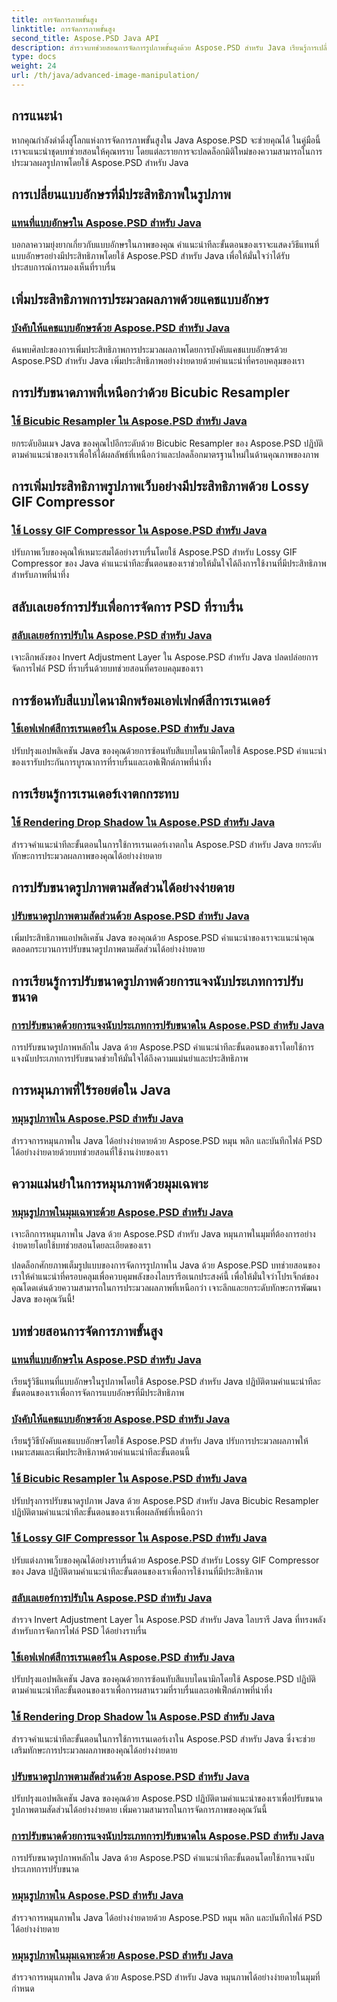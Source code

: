 ```yaml
---
title: การจัดการภาพขั้นสูง
linktitle: การจัดการภาพขั้นสูง
second_title: Aspose.PSD Java API
description: สำรวจบทช่วยสอนการจัดการรูปภาพขั้นสูงด้วย Aspose.PSD สำหรับ Java เรียนรู้การเปลี่ยนแบบอักษรที่มีประสิทธิภาพ บังคับให้แคชแบบอักษร ใช้ตัวขยายตัวอย่างแบบ bicubic และอื่นๆ อีกมากมาย
type: docs
weight: 24
url: /th/java/advanced-image-manipulation/
---
```


## การแนะนำ

หากคุณกำลังดำดิ่งสู่โลกแห่งการจัดการภาพขั้นสูงใน Java Aspose.PSD จะช่วยคุณได้ ในคู่มือนี้ เราจะแนะนำชุดบทช่วยสอนให้คุณทราบ โดยแต่ละรายการจะปลดล็อกมิติใหม่ของความสามารถในการประมวลผลรูปภาพโดยใช้ Aspose.PSD สำหรับ Java

## การเปลี่ยนแบบอักษรที่มีประสิทธิภาพในรูปภาพ
### [แทนที่แบบอักษรใน Aspose.PSD สำหรับ Java](./replace-fonts/)
บอกลาความยุ่งยากเกี่ยวกับแบบอักษรในภาพของคุณ คำแนะนำทีละขั้นตอนของเราจะแสดงวิธีแทนที่แบบอักษรอย่างมีประสิทธิภาพโดยใช้ Aspose.PSD สำหรับ Java เพื่อให้มั่นใจว่าได้รับประสบการณ์การมองเห็นที่ราบรื่น

## เพิ่มประสิทธิภาพการประมวลผลภาพด้วยแคชแบบอักษร
### [บังคับให้แคชแบบอักษรด้วย Aspose.PSD สำหรับ Java](./force-font-cache/)
ค้นพบศิลปะของการเพิ่มประสิทธิภาพการประมวลผลภาพโดยการบังคับแคชแบบอักษรด้วย Aspose.PSD สำหรับ Java เพิ่มประสิทธิภาพอย่างง่ายดายด้วยคำแนะนำที่ครอบคลุมของเรา

## การปรับขนาดภาพที่เหนือกว่าด้วย Bicubic Resampler
### [ใช้ Bicubic Resampler ใน Aspose.PSD สำหรับ Java](./implement-bicubic-resampler/)
ยกระดับอิมเมจ Java ของคุณไปอีกระดับด้วย Bicubic Resampler ของ Aspose.PSD ปฏิบัติตามคำแนะนำของเราเพื่อให้ได้ผลลัพธ์ที่เหนือกว่าและปลดล็อกมาตรฐานใหม่ในด้านคุณภาพของภาพ

## การเพิ่มประสิทธิภาพรูปภาพเว็บอย่างมีประสิทธิภาพด้วย Lossy GIF Compressor
### [ใช้ Lossy GIF Compressor ใน Aspose.PSD สำหรับ Java](./implement-lossy-gif-compressor/)
ปรับภาพเว็บของคุณให้เหมาะสมได้อย่างราบรื่นโดยใช้ Aspose.PSD สำหรับ Lossy GIF Compressor ของ Java คำแนะนำทีละขั้นตอนของเราช่วยให้มั่นใจได้ถึงการใช้งานที่มีประสิทธิภาพสำหรับภาพที่น่าทึ่ง

## สลับเลเยอร์การปรับเพื่อการจัดการ PSD ที่ราบรื่น
### [สลับเลเยอร์การปรับใน Aspose.PSD สำหรับ Java](./invert-adjustment-layer/)
เจาะลึกพลังของ Invert Adjustment Layer ใน Aspose.PSD สำหรับ Java ปลดปล่อยการจัดการไฟล์ PSD ที่ราบรื่นด้วยบทช่วยสอนที่ครอบคลุมของเรา

## การซ้อนทับสีแบบไดนามิกพร้อมเอฟเฟกต์สีการเรนเดอร์
### [ใช้เอฟเฟกต์สีการเรนเดอร์ใน Aspose.PSD สำหรับ Java](./rendering-color-effect/)
ปรับปรุงแอปพลิเคชัน Java ของคุณด้วยการซ้อนทับสีแบบไดนามิกโดยใช้ Aspose.PSD คำแนะนำของเรารับประกันการบูรณาการที่ราบรื่นและเอฟเฟ็กต์ภาพที่น่าทึ่ง

## การเรียนรู้การเรนเดอร์เงาตกกระทบ
### [ใช้ Rendering Drop Shadow ใน Aspose.PSD สำหรับ Java](./rendering-drop-shadow/)
สำรวจคำแนะนำทีละขั้นตอนในการใช้การเรนเดอร์เงาตกใน Aspose.PSD สำหรับ Java ยกระดับทักษะการประมวลผลภาพของคุณได้อย่างง่ายดาย

## การปรับขนาดรูปภาพตามสัดส่วนได้อย่างง่ายดาย
### [ปรับขนาดรูปภาพตามสัดส่วนด้วย Aspose.PSD สำหรับ Java](./resize-image-proportionally/)
เพิ่มประสิทธิภาพแอปพลิเคชัน Java ของคุณด้วย Aspose.PSD คำแนะนำของเราจะแนะนำคุณตลอดกระบวนการปรับขนาดรูปภาพตามสัดส่วนได้อย่างง่ายดาย

## การเรียนรู้การปรับขนาดรูปภาพด้วยการแจงนับประเภทการปรับขนาด
### [การปรับขนาดด้วยการแจงนับประเภทการปรับขนาดใน Aspose.PSD สำหรับ Java](./resizing-with-resize-type-enumeration/)
การปรับขนาดรูปภาพหลักใน Java ด้วย Aspose.PSD คำแนะนำทีละขั้นตอนของเราโดยใช้การแจงนับประเภทการปรับขนาดช่วยให้มั่นใจได้ถึงความแม่นยำและประสิทธิภาพ

## การหมุนภาพที่ไร้รอยต่อใน Java
### [หมุนรูปภาพใน Aspose.PSD สำหรับ Java](./rotate-image/)
สำรวจการหมุนภาพใน Java ได้อย่างง่ายดายด้วย Aspose.PSD หมุน พลิก และบันทึกไฟล์ PSD ได้อย่างง่ายดายด้วยบทช่วยสอนที่ใช้งานง่ายของเรา

## ความแม่นยำในการหมุนภาพด้วยมุมเฉพาะ
### [หมุนรูปภาพในมุมเฉพาะด้วย Aspose.PSD สำหรับ Java](./rotate-image-specific-angle/)
เจาะลึกการหมุนภาพใน Java ด้วย Aspose.PSD สำหรับ Java หมุนภาพในมุมที่ต้องการอย่างง่ายดายโดยใช้บทช่วยสอนโดยละเอียดของเรา

ปลดล็อกศักยภาพเต็มรูปแบบของการจัดการรูปภาพใน Java ด้วย Aspose.PSD บทช่วยสอนของเราให้คำแนะนำที่ครอบคลุมเพื่อควบคุมพลังของไลบรารีอเนกประสงค์นี้ เพื่อให้มั่นใจว่าโปรเจ็กต์ของคุณโดดเด่นด้วยความสามารถในการประมวลผลภาพที่เหนือกว่า เจาะลึกและยกระดับทักษะการพัฒนา Java ของคุณวันนี้!
## บทช่วยสอนการจัดการภาพขั้นสูง
### [แทนที่แบบอักษรใน Aspose.PSD สำหรับ Java](./replace-fonts/)
เรียนรู้วิธีแทนที่แบบอักษรในรูปภาพโดยใช้ Aspose.PSD สำหรับ Java ปฏิบัติตามคำแนะนำทีละขั้นตอนของเราเพื่อการจัดการแบบอักษรที่มีประสิทธิภาพ
### [บังคับให้แคชแบบอักษรด้วย Aspose.PSD สำหรับ Java](./force-font-cache/)
เรียนรู้วิธีบังคับแคชแบบอักษรโดยใช้ Aspose.PSD สำหรับ Java ปรับการประมวลผลภาพให้เหมาะสมและเพิ่มประสิทธิภาพด้วยคำแนะนำทีละขั้นตอนนี้
### [ใช้ Bicubic Resampler ใน Aspose.PSD สำหรับ Java](./implement-bicubic-resampler/)
ปรับปรุงการปรับขนาดรูปภาพ Java ด้วย Aspose.PSD สำหรับ Java Bicubic Resampler ปฏิบัติตามคำแนะนำทีละขั้นตอนของเราเพื่อผลลัพธ์ที่เหนือกว่า
### [ใช้ Lossy GIF Compressor ใน Aspose.PSD สำหรับ Java](./implement-lossy-gif-compressor/)
ปรับแต่งภาพเว็บของคุณได้อย่างราบรื่นด้วย Aspose.PSD สำหรับ Lossy GIF Compressor ของ Java ปฏิบัติตามคำแนะนำทีละขั้นตอนของเราเพื่อการใช้งานที่มีประสิทธิภาพ 
### [สลับเลเยอร์การปรับใน Aspose.PSD สำหรับ Java](./invert-adjustment-layer/)
สำรวจ Invert Adjustment Layer ใน Aspose.PSD สำหรับ Java ไลบรารี Java ที่ทรงพลังสำหรับการจัดการไฟล์ PSD ได้อย่างราบรื่น
### [ใช้เอฟเฟกต์สีการเรนเดอร์ใน Aspose.PSD สำหรับ Java](./rendering-color-effect/)
ปรับปรุงแอปพลิเคชัน Java ของคุณด้วยการซ้อนทับสีแบบไดนามิกโดยใช้ Aspose.PSD ปฏิบัติตามคำแนะนำทีละขั้นตอนของเราเพื่อการผสานรวมที่ราบรื่นและเอฟเฟ็กต์ภาพที่น่าทึ่ง
### [ใช้ Rendering Drop Shadow ใน Aspose.PSD สำหรับ Java](./rendering-drop-shadow/)
สำรวจคำแนะนำทีละขั้นตอนในการใช้การเรนเดอร์เงาใน Aspose.PSD สำหรับ Java ซึ่งจะช่วยเสริมทักษะการประมวลผลภาพของคุณได้อย่างง่ายดาย
### [ปรับขนาดรูปภาพตามสัดส่วนด้วย Aspose.PSD สำหรับ Java](./resize-image-proportionally/)
ปรับปรุงแอปพลิเคชัน Java ของคุณด้วย Aspose.PSD ปฏิบัติตามคำแนะนำของเราเพื่อปรับขนาดรูปภาพตามสัดส่วนได้อย่างง่ายดาย เพิ่มความสามารถในการจัดการภาพของคุณวันนี้
### [การปรับขนาดด้วยการแจงนับประเภทการปรับขนาดใน Aspose.PSD สำหรับ Java](./resizing-with-resize-type-enumeration/)
การปรับขนาดรูปภาพหลักใน Java ด้วย Aspose.PSD คำแนะนำทีละขั้นตอนโดยใช้การแจงนับประเภทการปรับขนาด 
### [หมุนรูปภาพใน Aspose.PSD สำหรับ Java](./rotate-image/)
สำรวจการหมุนภาพใน Java ได้อย่างง่ายดายด้วย Aspose.PSD หมุน พลิก และบันทึกไฟล์ PSD ได้อย่างง่ายดาย
### [หมุนรูปภาพในมุมเฉพาะด้วย Aspose.PSD สำหรับ Java](./rotate-image-specific-angle/)
สำรวจการหมุนภาพใน Java ด้วย Aspose.PSD สำหรับ Java หมุนภาพได้อย่างง่ายดายในมุมที่กำหนด